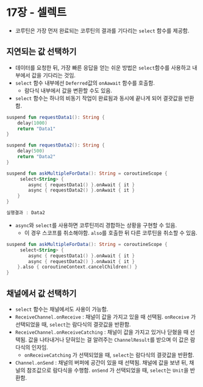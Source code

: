 # 17장 - 셀렉트
- 코루틴은 가장 먼저 완료되는 코루틴의 결과를 기다리는 `select` 함수를 제공함.

## 지연되는 값 선택하기

- 데이터를 요청한 뒤, 가장 빠른 응답을 얻는 쉬운 방법은 `select`함수를 사용하고 내부에서 값을 기다리는 것임.
- `select` 함수 내부에선 `Deferred`값의 `onAawait` 함수를 호출함.
    - 람다식 내부에서 값을 변환할 수도 있음.
- `select` 함수는 하나의 비동기 작업이 완료됨과 동시에 끝나게 되어 결괏값을 반환함.

```kotlin
suspend fun requestData1(): String {
    delay(1000)
    return "Data1"
}

suspend fun requestData2(): String {
    delay(500)
    return "Data2"
}

suspend fun askMultipleForData(): String = coroutineScope {
     select<String> {
        async { requestData1() }.onAwait { it }
        async { requestData2() }.onAwait { it }
    }
}

실행결과 : Data2
```

- `async`와 `select`를 사용하면 코루틴끼리 경합하는 상황을 구현할 수 있음.
    - 이 경우 스코프를 취소해야함. `also`를 호출한 뒤 다른 코루틴을 취소할 수 있음.

```kotlin
suspend fun askMultipleForData(): String = coroutineScope {
     select<String> {
        async { requestData1() }.onAwait { it }
        async { requestData2() }.onAwait { it }
    }.also { coroutineContext.cancelChildren() }
}
```

## 채널에서 값 선택하기

- `select` 함수는 채널에서도 사용이 가능함.
- `ReceiveChannel.onReceive` : 채널이 값을 가지고 있을 때 선택됨. `onReceive` 가 선택되었을 때, `select`는 람다식의 결괏값을 반환함.
- `ReceiveChannel.onReceiveCatching` : 채널이 값을 가지고 있거나 닫혔을 때 선택됨. 값을 나타내거나 닫혀있는 걸 알려주는 `ChannelResult`를 받으며 이 값은 람다식의 인자임.
    - `onReceiveCatching` 가 선택되었을 때, `select`는 람다식의 결괏값을 반환함.
- `Channel.onSend` : 채널의 버퍼에 공간이 있을 때 선택됨. 채널에 값을 보낸 뒤, 채널의 참조값으로 람다식을 수행함. `onSend` 가 선택되었을 때, `select`는 `Unit`을 반환함.
